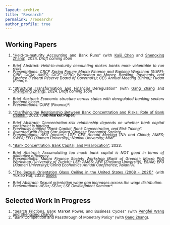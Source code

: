 ```yaml
---
layout: archive
title: "Research"
permalink: /research/
author_profile: true
---
```

<style>
body {
text-align: justify;}
li {
  font-size: 12px; line-height: 0.8;
}
</style>


## Working Papers
1. "Held-to-maturity Accounting and Bank Runs" (with [Kaiji Chen](https://sites.google.com/site/chenkaiji/) and [Shengxing Zhang](https://sites.google.com/site/oo7zsx/home)), 2024. *Draft coming soon*
  * *Brief Abstract: Held-to-maturity accounting makes banks more volunrable to run risks.*
  * *Presentations: CBCF Spring Forum; Macro Finance and Banking Workshop (SUFE); CIRF; CICM; AMES; CICF; CFRC; Workshop on Money, Banking, Payments, and Finance (Federal Reserve Board of Governors); CES Annual Meeting (China); Fudan (Econ)\*.*
 
2. "Structural Transformation and Financial Deregulation" (with [Gang Zhang](https://english.ckgsb.edu.cn/faculty/zhang-gang/) and [Shengxing Zhang](https://sites.google.com/site/oo7zsx/home)), 2024. *Draft coming soon*
  * *Brief Abstract: Economic structure across states with deregulated banking sectors became closer.*
  * *Presentations: CUFE (Finance)\*.*


3. ["Clarifying the Relationship Between Bank Concentration and Risks: Role of Bank Capital"](https://ivanyyi.github.io/files/JMP_YUYI.pdf), 2023. (**Job Market Paper**)
  * *Brief Abstract: Concentration-risk relationship depends on whether bank capital constraint is binding.*
  * *Previously entitled "Bank Capital, Bank Concentration, and Risk Taking".*
  * *Awarded with Rising Star Award, Chinese Economist Society.*
  * *Presentations: AEA (poster); LSE; CES Annual Meeting (NA and China); AMES; SWFA; EFG (Xiamen University); Nankai University; MMF.*


4. ["Bank Concentration, Bank Capital, and Misallocation"](https://ivanyyi.github.io/files/working.pdf), 2023. 
  * *Brief Abstract: Accumulating too much bank capital is NOT good in terms of allocative efficiency.*
  * *Presentations: Macro Finance Society Workshop (Bank of Greece); Macro PhD Workshop (University of Zurich); LSE; AMES; AFR (Zhejiang University); ESAM;  EFG (Xiamen University); China Economics Annual Conference; AsianFA.*



5. ["The Sexual Orientation Glass Ceiling in the United States (2008 - 2021)"](https://ivanyyi.github.io/files/glass_ceiling_2021.pdf) (with Yuxiao Hu), 2023. [Slides](https://www.aeaweb.org/conference/2021/preliminary/powerpoint/Ft4Aehky)
  * *Brief Abstract:  Sexual orientation wage gap increases across the wage distribution.*
  * *Presentations: AEA\*; SEA\*; LSE Development Seminar\*.*




  



## Selected Work In Progress
1. "Search Frictions, Bank Market Power, and Business Cycles" (with [Pengfei Wang](https://english.phbs.pku.edu.cn/content-627-118-1.html) and [Shengxing Zhang](https://sites.google.com/site/oo7zsx/home)).
2. "Bank Competition and Passthrough of Monetary Policy" (with [Gang Zhang](https://english.ckgsb.edu.cn/faculty/zhang-gang/)).





